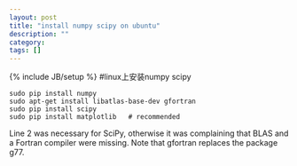 ```yaml
---
layout: post
title: "install numpy scipy on ubuntu"
description: ""
category: 
tags: []
---
```

{% include JB/setup %}
#linux上安装numpy scipy

    sudo pip install numpy
    sudo apt-get install libatlas-base-dev gfortran
    sudo pip install scipy
    sudo pip install matplotlib   # recommended
Line 2 was necessary for SciPy, otherwise it was complaining that BLAS and a Fortran compiler were missing. Note that gfortran replaces the package g77.
